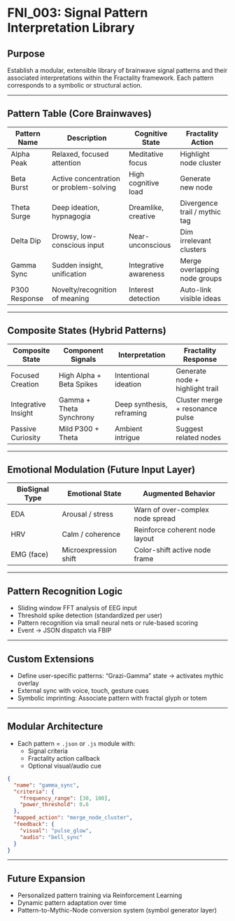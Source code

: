 # FNI_003: Signal Pattern Interpretation Library

## Purpose
Establish a modular, extensible library of brainwave signal patterns and their associated interpretations within the Fractality framework. Each pattern corresponds to a symbolic or structural action.

---

## Pattern Table (Core Brainwaves)

| Pattern Name   | Description                             | Cognitive State             | Fractality Action               |
|----------------|-----------------------------------------|-----------------------------|----------------------------------|
| Alpha Peak     | Relaxed, focused attention              | Meditative focus            | Highlight node cluster          |
| Beta Burst     | Active concentration or problem-solving | High cognitive load         | Generate new node               |
| Theta Surge    | Deep ideation, hypnagogia               | Dreamlike, creative         | Divergence trail / mythic tag   |
| Delta Dip      | Drowsy, low-conscious input             | Near-unconscious            | Dim irrelevant clusters         |
| Gamma Sync     | Sudden insight, unification             | Integrative awareness       | Merge overlapping node groups   |
| P300 Response  | Novelty/recognition of meaning          | Interest detection          | Auto-link visible ideas         |

---

## Composite States (Hybrid Patterns)

| Composite State       | Component Signals           | Interpretation               | Fractality Response             |
|-----------------------|-----------------------------|-------------------------------|----------------------------------|
| Focused Creation      | High Alpha + Beta Spikes    | Intentional ideation          | Generate node + highlight trail |
| Integrative Insight   | Gamma + Theta Synchrony     | Deep synthesis, reframing     | Cluster merge + resonance pulse |
| Passive Curiosity     | Mild P300 + Theta           | Ambient intrigue              | Suggest related nodes           |

---

## Emotional Modulation (Future Input Layer)

| BioSignal Type | Emotional State       | Augmented Behavior                  |
|----------------|-----------------------|--------------------------------------|
| EDA            | Arousal / stress      | Warn of over-complex node spread    |
| HRV            | Calm / coherence      | Reinforce coherent node layout      |
| EMG (face)     | Microexpression shift | Color-shift active node frame       |

---

## Pattern Recognition Logic

- Sliding window FFT analysis of EEG input
- Threshold spike detection (standardized per user)
- Pattern recognition via small neural nets or rule-based scoring
- Event → JSON dispatch via FBIP

---

## Custom Extensions

- Define user-specific patterns: “Grazi-Gamma” state → activates mythic overlay
- External sync with voice, touch, gesture cues
- Symbolic imprinting: Associate pattern with fractal glyph or totem

---

## Modular Architecture

- Each pattern = `.json` or `.js` module with:
    - Signal criteria
    - Fractality action callback
    - Optional visual/audio cue

```json
{
  "name": "gamma_sync",
  "criteria": {
    "frequency_range": [30, 100],
    "power_threshold": 0.6
  },
  "mapped_action": "merge_node_cluster",
  "feedback": {
    "visual": "pulse_glow",
    "audio": "bell_sync"
  }
}
```

---

## Future Expansion

- Personalized pattern training via Reinforcement Learning
- Dynamic pattern adaptation over time
- Pattern-to-Mythic-Node conversion system (symbol generator layer)
